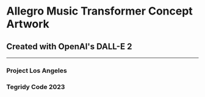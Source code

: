 # Allegro Music Transformer Concept Artwork
## Created with OpenAI's DALL-E 2

***

### Project Los Angeles
### Tegridy Code 2023
